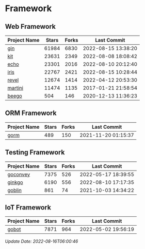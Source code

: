 # Framework

## Web Framework
| Project Name | Stars | Forks | Last Commit |
| ------------ | ----- | ----- | ----------- |
| [gin](https://github.com/gin-gonic/gin) | 61984 | 6830 | 2022-08-15 13:38:20 |
| [kit](https://github.com/go-kit/kit) | 23631 | 2349 | 2022-08-08 18:08:42 |
| [echo](https://github.com/labstack/echo) | 23301 | 2016 | 2022-08-10 20:12:40 |
| [iris](https://github.com/kataras/iris) | 22767 | 2421 | 2022-08-15 10:28:44 |
| [revel](https://github.com/revel/revel) | 12674 | 1414 | 2022-04-12 20:53:30 |
| [martini](https://github.com/go-martini/martini) | 11474 | 1135 | 2017-01-21 21:58:54 |
| [beego](https://github.com/astaxie/beego) | 504 | 146 | 2020-12-13 11:36:23 |

## ORM Framework
| Project Name | Stars | Forks | Last Commit |
| ------------ | ----- | ----- | ----------- |
| [gorm](https://github.com/jinzhu/gorm) | 489 | 150 | 2021-11-20 01:15:37 |

## Testing Framework
| Project Name | Stars | Forks | Last Commit |
| ------------ | ----- | ----- | ----------- |
| [goconvey](https://github.com/smartystreets/goconvey) | 7375 | 526 | 2022-05-17 18:39:55 |
| [ginkgo](https://github.com/onsi/ginkgo) | 6190 | 556 | 2022-08-10 17:17:35 |
| [goblin](https://github.com/franela/goblin) | 861 | 74 | 2021-10-03 14:34:22 |

## IoT Framework
| Project Name | Stars | Forks | Last Commit |
| ------------ | ----- | ----- | ----------- |
| [gobot](https://github.com/hybridgroup/gobot) | 7871 | 964 | 2022-05-02 19:56:19 |

*Update Date: 2022-08-16T06:00:46*